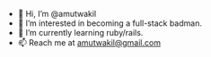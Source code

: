 - 👋 Hi, I’m @amutwakil
- 👀 I’m interested in becoming a full-stack badman.
- 🌱 I’m currently learning ruby/rails.
- 📫 Reach me at amutwakil@gmail.com

<!---
amutwakil/amutwakil is a ✨ special ✨ repository because its `README.md` (this file) appears on your GitHub profile.
You can click the Preview link to take a look at your changes.
--->
